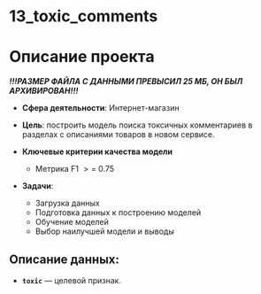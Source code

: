 # 13_toxic_comments
# Описание проекта
***!!!РАЗМЕР ФАЙЛА С ДАННЫМИ ПРЕВЫСИЛ 25 МБ, ОН БЫЛ АРХИВИРОВАН!!!***
* **Сфера деятельности**: Интернет-магазин

* **Цель**: построить модель поиска токсичных комментариев в разделах с описаниями товаров в новом сервисе.

* **Ключевые критерии качества модели**
    - Метрика F1 $>=$ 0.75

* **Задачи**:
    - Загрузка данных
    - Подготовка данных к построению моделей
    - Обучение моделей
    - Выбор наилучшей модели и выводы
    

## Описание данных:
* **`toxic`** — целевой признак.
